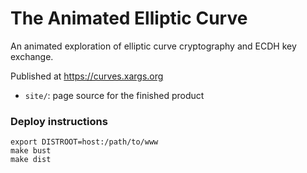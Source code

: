 # The Animated Elliptic Curve

An animated exploration of elliptic curve cryptography and ECDH key exchange.

Published at https://curves.xargs.org

- `site/`: page source for the finished product

### Deploy instructions


```
export DISTROOT=host:/path/to/www
make bust
make dist
```
